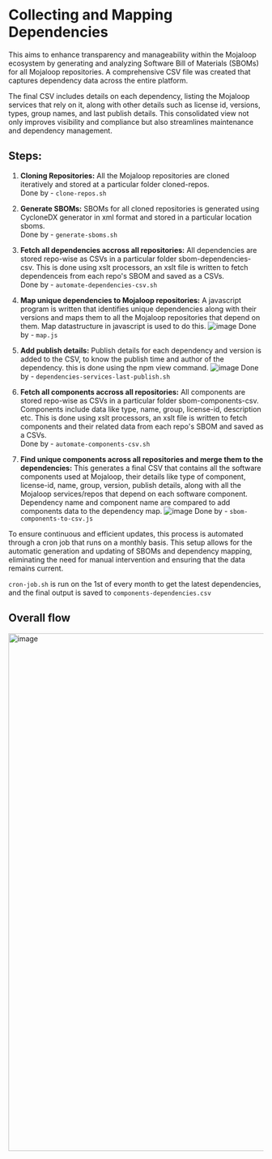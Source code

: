 # Collecting and Mapping Dependencies 
This aims to enhance transparency and manageability within the Mojaloop ecosystem by generating and analyzing Software Bill of Materials (SBOMs) for all Mojaloop repositories. A comprehensive CSV file was created that captures dependency data across the entire platform.<br>

The final CSV includes details on each dependency, listing the Mojaloop services that rely on it, along with other details such as license id, versions, types, group names, and last publish details. This consolidated view not only improves visibility and compliance but also streamlines maintenance and dependency management.<br>

## **Steps:**

1. **Cloning Repositories:** All the Mojaloop repositories are cloned iteratively and stored at a particular folder cloned-repos. <br>
Done by - `clone-repos.sh`

2. **Generate SBOMs:** SBOMs for all cloned repositories is generated using CycloneDX generator in xml format and stored in a particular location sboms. <br>
Done by - `generate-sboms.sh`

4. **Fetch all dependencies accross all repositories:** All dependencies are stored repo-wise as CSVs in a particular folder sbom-dependencies-csv. This is done using xslt processors, an xslt file is written to fetch dependenceis from each repo's SBOM and saved as a CSVs. <br>
Done by - `automate-dependencies-csv.sh`

5. **Map unique dependencies to Mojaloop repositories:** A javascript program is written that identifies unique dependencies along with their versions and maps them to all the Mojaloop repositories that depend on them. Map datastructure in javascript is used to do this. 
![image](https://github.com/user-attachments/assets/95ddc6ac-3361-44f7-b042-ade506e46374)
Done by - `map.js`

6. **Add publish details:** Publish details for each dependency and version is added to the CSV, to know the publish time and author of the dependency. this is done using the npm view command. 
![image](https://github.com/user-attachments/assets/2ae4360b-a2ed-487b-8c92-12448ba94687)
Done by - `dependencies-services-last-publish.sh`

7. **Fetch all components accross all repositories:** All components are stored repo-wise as CSVs in a particular folder sbom-components-csv. Components include data like type, name, group, license-id, description etc. This is done using xslt processors, an xslt file is written to fetch components and their related data from each repo's SBOM and saved as a CSVs. <br>
Done by - `automate-components-csv.sh`

8. **Find unique components across all repositories and merge them to the dependencies:** This generates a final CSV that contains all the software components used at Mojaloop, their details like type of component, license-id, name, group, version, publish details, along with all the Mojaloop services/repos that depend on each software component. Dependency name and component name are compared to add components data to the dependency map. 
![image](https://github.com/user-attachments/assets/f9d14202-ce68-490a-9c5a-35a3060100e4)
Done by - `sbom-components-to-csv.js`

To ensure continuous and efficient updates, this process is automated through a cron job that runs on a monthly basis. This setup allows for the automatic generation and updating of SBOMs and dependency mapping, eliminating the need for manual intervention and ensuring that the data remains current.

`cron-job.sh` is run on the 1st of every month to get the latest dependencies, and the final output is saved to `components-dependencies.csv`

## Overall flow 
<img width="1022" alt="image" src="https://github.com/user-attachments/assets/ed27f26d-8a7b-42c1-a3d0-8aece0143317">
